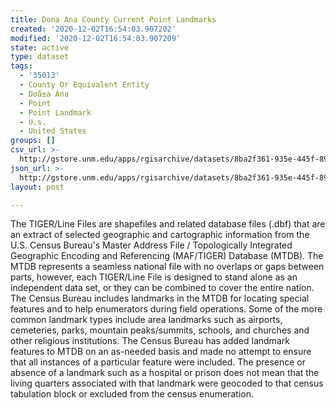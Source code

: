 ```yaml
---
title: Dona Ana County Current Point Landmarks
created: '2020-12-02T16:54:03.907202'
modified: '2020-12-02T16:54:03.907209'
state: active
type: dataset
tags:
  - '35013'
  - County Or Equivalent Entity
  - Doã±a Ana
  - Point
  - Point Landmark
  - U.s.
  - United States
groups: []
csv_url: >-
  http://gstore.unm.edu/apps/rgisarchive/datasets/8ba2f361-935e-445f-89e3-ce90f37e25df/tl_2010_35013_pointlm.derived.csv
json_url: >-
  http://gstore.unm.edu/apps/rgisarchive/datasets/8ba2f361-935e-445f-89e3-ce90f37e25df/tl_2010_35013_pointlm.derived.json
layout: post

---
```

The TIGER/Line Files are shapefiles and related database files (.dbf) that are an extract of selected geographic and cartographic information from the U.S. Census Bureau's Master Address File / Topologically Integrated Geographic Encoding and Referencing (MAF/TIGER) Database (MTDB).  The MTDB represents a seamless national file with no overlaps or gaps between parts, however, each TIGER/Line File is designed to stand alone as an independent data set, or they can be combined to cover the entire nation.  The Census Bureau includes landmarks in the MTDB for locating special features and to help enumerators during field operations.  Some of the more common landmark types include area landmarks such as airports, cemeteries, parks, mountain peaks/summits, schools, and churches and other religious institutions.  The Census Bureau has added landmark features to MTDB on an as-needed basis and made no attempt to ensure that all instances of a particular feature were included.  The presence or absence of a landmark such as a hospital or prison does not mean that the living quarters associated with that landmark were geocoded to that census tabulation block or excluded from the census enumeration.  

